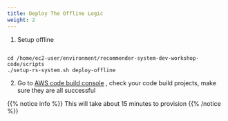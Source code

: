 ```yaml
---
title: Deploy The Offline Logic
weight: 2
---
```


1. Setup offline

``` 

cd /home/ec2-user/environment/recommender-system-dev-workshop-code/scripts
./setup-rs-system.sh deploy-offline

```

2. Go to [AWS code build console](https://ap-northeast-1.console.aws.amazon.com/codesuite/codebuild/projects?region=ap-northeast-1)
, check your code build projects, make sure they are all successful

{{% notice info %}}
This will take about 15 minutes to provision
{{% /notice %}}







